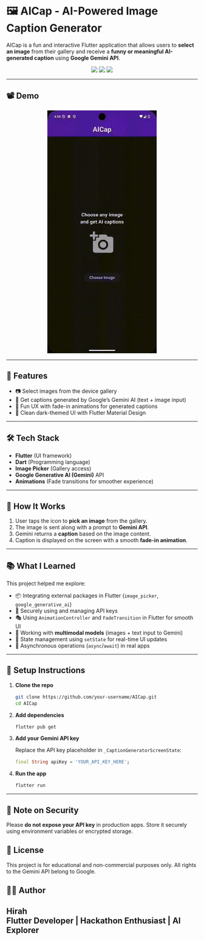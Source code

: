 
# 🖼️ AICap - AI-Powered Image Caption Generator

AICap is a fun and interactive Flutter application that allows users to **select an image** from their gallery and receive a **funny or meaningful AI-generated caption** using **Google Gemini API**.

<p align="center">
  <img src="https://img.shields.io/badge/Flutter-3.22-blue?logo=flutter" />
  <img src="https://img.shields.io/badge/Dart-%5E3.3-blue?logo=dart" />
  <img src="https://img.shields.io/badge/Gemini%20API-Google%20AI-red?logo=google" />
</p>

---

## 📽️ Demo

<p align="center">
  <img src="images/p1.gif"/>
</p>

---

## 🚀 Features

- 📷 Select images from the device gallery
- 🧠 Get captions generated by Google’s Gemini AI (text + image input)
- 🤹 Fun UX with fade-in animations for generated captions
- 🎨 Clean dark-themed UI with Flutter Material Design

---

## 🛠️ Tech Stack

- **Flutter** (UI framework)
- **Dart** (Programming language)
- **Image Picker** (Gallery access)
- **Google Generative AI (Gemini)** API
- **Animations** (Fade transitions for smoother experience)

---

## 📸 How It Works

1. User taps the icon to **pick an image** from the gallery.
2. The image is sent along with a prompt to **Gemini API**.
3. Gemini returns a **caption** based on the image content.
4. Caption is displayed on the screen with a smooth **fade-in animation**.

---

## 📚 What I Learned

This project helped me explore:
- 📦 Integrating external packages in Flutter (`image_picker`, `google_generative_ai`)
- 🔐 Securely using and managing API keys
- 🎭 Using `AnimationController` and `FadeTransition` in Flutter for smooth UI
- 🧠 Working with **multimodal models** (images + text input to Gemini)
- 🧰 State management using `setState` for real-time UI updates
- 🔄 Asynchronous operations (`async`/`await`) in real apps

---

## 🧪 Setup Instructions

1. **Clone the repo**
   ```bash
   git clone https://github.com/your-username/AICap.git
   cd AICap
   ```

2. **Add dependencies**
   ```bash
   flutter pub get
   ```

3. **Add your Gemini API key**

   Replace the API key placeholder in `_CaptionGeneratorScreenState`:
   ```dart
   final String apiKey = 'YOUR_API_KEY_HERE';
   ```

4. **Run the app**
   ```bash
   flutter run
   ```

---

## 🔐 Note on Security

Please **do not expose your API key** in production apps. Store it securely using environment variables or encrypted storage.


## 📄 License

This project is for educational and non-commercial purposes only. All rights to the Gemini API belong to Google.


## 🙋‍♂️ Author

**Hirah**  
Flutter Developer | Hackathon Enthusiast | AI Explorer  
---
